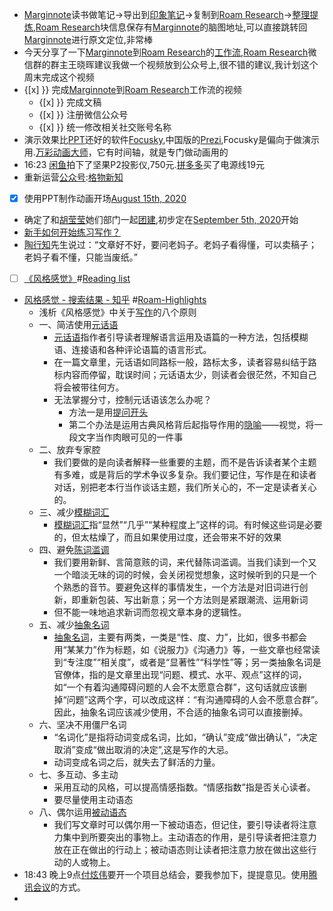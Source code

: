 - [Marginnote](<Marginnote.md>)读书做笔记→导出到[印象笔记](<印象笔记.md>)→复制到[Roam Research](<Roam Research.md>)→[整理提炼](<整理提炼.md>),[Roam Research](<Roam Research.md>)块信息保存有[Marginnote](<Marginnote.md>)的脑图地址,可以直接跳转回[Marginnote](<Marginnote.md>)进行原文定位,非常棒
- 今天分享了一下[Marginnote](<Marginnote.md>)到[Roam Research](<Roam Research.md>)的[工作流](<工作流.md>),[Roam Research](<Roam Research.md>)微信群的群主王晓晖建议我做一个视频放到公众号上,很不错的建议,我计划这个周末完成这个视频
- {[x] }} 完成[Marginnote](<Marginnote.md>)到[Roam Research](<Roam Research.md>)工作流的视频
    - {[x] }} 完成文稿
    - {[x] }} 注册微信公众号
    - {[x] }} 统一修改相关社交账号名称
- 演示效果比[PPT](<PPT.md>)还好的软件[Focusky](<Focusky.md>),中国版的[Prezi](<Prezi.md>),Focusky是偏向于做演示用.[万彩动画大师](<万彩动画大师.md>)，它有时间轴，就是专门做动画用的
- 16:23 [闲鱼](<闲鱼.md>)拍下了坚果P2投影仪,750元.[拼多多](<拼多多.md>)买了电源线19元
- 重新运营[公众号](<公众号.md>):[格物新知](<格物新知.md>)
- [x] 使用PPT制作动画开场[August 15th, 2020](<August 15th, 2020.md>)
- 确定了和[胡莹莹](<胡莹莹.md>)她们部门一起[团建](<团建.md>),初步定在[September 5th, 2020](<September 5th, 2020.md>)开始
- [新手如何开始练习写作？](https://www.zhihu.com/question/40223190/answer/1118233867)
- [陶行知](<陶行知.md>)先生说过：“文章好不好，要问老妈子。老妈子看得懂，可以卖稿子；老妈子看不懂，只能当废纸。”
- [ ] [《风格感觉》](<《风格感觉》.md>)#[Reading list](<Reading list.md>)
- [风格感觉 - 搜索结果 - 知乎](https://www.zhihu.com/search?type=content&q=%E9%A3%8E%E6%A0%BC%E6%84%9F%E8%A7%89) #[Roam-Highlights](<Roam-Highlights.md>)
    - 浅析《风格感觉》中关于[写作](<写作.md>)的八个原则
    - 一、简洁使用[元话语](<元话语.md>)
        - [元话语](<元话语.md>)指作者引导读者理解语言运用及语篇的一种方法，包括模糊语、连接语和各种评论语篇的语言形式。
        - 在一篇文章里，元话语如同路标一般，路标太多，读者容易纠结于路标内容而停留，耽误时间；元话语太少，则读者会很茫然，不知自己将会被带往何方。
        - 无法掌握分寸，控制元话语该怎么办呢？
            - 方法一是用[提问开头](<提问开头.md>)
            - 第二个办法是运用古典风格背后起指导作用的[隐喻](<隐喻.md>)——视觉，将一段文字当作肉眼可见的一件事
    - 二、放弃专家腔
        - 我们要做的是向读者解释一些重要的主题，而不是告诉读者某个主题有多难，或是背后的学术争议多复杂。我们要记住，写作是在和读者对话，别把老本行当作谈话主题，我们所关心的，不一定是读者关心的。
    - 三、减少[模糊词汇](<模糊词汇.md>)
        - [模糊词汇](<模糊词汇.md>)指“显然”“几乎”“某种程度上”这样的词。有时候这些词是必要的，但太枯燥了，而且如果使用过度，还会带来不好的效果
    - 四、避免[陈词滥调](<陈词滥调.md>)
        - 我们要用新鲜、言简意赅的词，来代替陈词滥调。当我们读到一个又一个暗淡无味的词的时候，会关闭视觉想象，这时候听到的只是一个个熟悉的音节。要避免这样的事情发生，一个方法是对旧词进行创新，即重新包装、写出新意；另一个方法则是紧跟潮流、运用新词
        - 但不能一味地追求新词而忽视文章本身的逻辑性。
    - 五、减少[抽象名词](<抽象名词.md>)
        - [抽象名词](<抽象名词.md>)，主要有两类，一类是“性、度、力”，比如，很多书都会用“某某力”作为标题，如《说服力》《沟通力》等，一些文章也经常读到“专注度”“相关度”，或者是“显著性”“科学性”等；另一类抽象名词是官僚体，指的是文章里出现“问题、模式、水平、观点”这样的词，如“一个有着沟通障碍问题的人会不太愿意合群”，这句话就应该删掉“问题”这两个字，可以改成这样：“有沟通障碍的人会不愿意合群”。因此，抽象名词应该减少使用，不合适的抽象名词可以直接删掉。
    - 六、坚决不用僵尸名词
        - “名词化”是指将动词变成名词，比如，“确认”变成“做出确认”，“决定取消”变成“做出取消的决定”,这是写作的大忌。
        - 动词变成名词之后，就失去了鲜活的力量。
    - 七、多互动、多主动
        - 采用互动的风格，可以提高情感指数。“情感指数”指是否关心读者。
        - 要尽量使用主动语态
    - 八、偶尔运用[被动语态](<被动语态.md>)
        - 我们写文章时可以偶尔用一下被动语态，但记住，要引导读者将注意力集中到所要突出的事物上。主动语态的作用，是引导读者把注意力放在正在做出的行动上；被动语态则让读者把注意力放在做出这些行动的人或物上。
- 18:43 晚上9点[付炫伟](<付炫伟.md>)要开一个项目总结会，要我参加下，提提意见。使用[腾讯会议](<腾讯会议.md>)的方式。
- 
